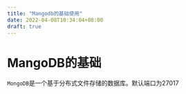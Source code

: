```yaml
---
title: "Mangodb的基础使用"
date: 2022-04-08T10:34:04+08:00
draft: true
---
```


# MangoDB的基础

```MongoDB```是一个基于分布式文件存储的数据库。默认端口为27017